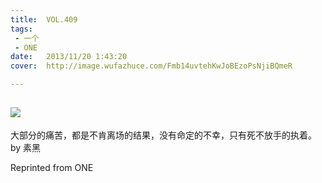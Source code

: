 ```yaml
---
title:	VOL.409
tags:
 - 一个
 - ONE
date:	2013/11/20 1:43:20
cover:	http://image.wufazhuce.com/Fmb14uvtehKwJoBEzoPsNjiBQmeR

---
```

![](http://image.wufazhuce.com/Fmb14uvtehKwJoBEzoPsNjiBQmeR)
---

大部分的痛苦，都是不肯离场的结果，没有命定的不幸，只有死不放手的执着。 by 素黑
 
Reprinted from ONE
